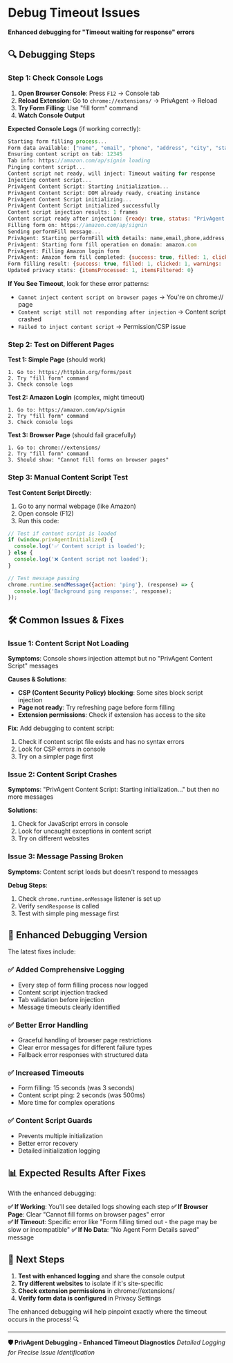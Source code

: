 # Debug Timeout Issues

**Enhanced debugging for "Timeout waiting for response" errors**

## 🔍 **Debugging Steps**

### Step 1: Check Console Logs

1. **Open Browser Console**: Press `F12` → Console tab
2. **Reload Extension**: Go to `chrome://extensions/` → PrivAgent → Reload
3. **Try Form Filling**: Use "fill form" command
4. **Watch Console Output**

**Expected Console Logs** (if working correctly):
```javascript
Starting form filling process...
Form data available: ["name", "email", "phone", "address", "city", "state", "zip"]
Ensuring content script on tab: 12345
Tab info: https://amazon.com/ap/signin loading
Pinging content script...
Content script not ready, will inject: Timeout waiting for response  
Injecting content script...
PrivAgent Content Script: Starting initialization...
PrivAgent Content Script: DOM already ready, creating instance
PrivAgent Content Script initializing...
PrivAgent Content Script initialized successfully
Content script injection results: 1 frames
Content script ready after injection: {ready: true, status: "PrivAgent content script ready"}
Filling form on: https://amazon.com/ap/signin
Sending performFill message...
PrivAgent: Starting performFill with details: name,email,phone,address,city,state,zip
PrivAgent: Starting form fill operation on domain: amazon.com
PrivAgent: Filling Amazon login form
PrivAgent: Amazon form fill completed: {success: true, filled: 1, clicked: 1, warnings: [], errors: [], domain: "amazon.com"}
Form filling result: {success: true, filled: 1, clicked: 1, warnings: [], errors: [], domain: "amazon.com"}
Updated privacy stats: {itemsProcessed: 1, itemsFiltered: 0}
```

**If You See Timeout**, look for these error patterns:
- `Cannot inject content script on browser pages` → You're on chrome:// page
- `Content script still not responding after injection` → Content script crashed
- `Failed to inject content script` → Permission/CSP issue

### Step 2: Test on Different Pages

**Test 1: Simple Page** (should work)
```
1. Go to: https://httpbin.org/forms/post
2. Try "fill form" command
3. Check console logs
```

**Test 2: Amazon Login** (complex, might timeout)
```  
1. Go to: https://amazon.com/ap/signin
2. Try "fill form" command
3. Check console logs
```

**Test 3: Browser Page** (should fail gracefully)
```
1. Go to: chrome://extensions/
2. Try "fill form" command  
3. Should show: "Cannot fill forms on browser pages"
```

### Step 3: Manual Content Script Test

**Test Content Script Directly**:
1. Go to any normal webpage (like Amazon)
2. Open console (F12)
3. Run this code:
```javascript
// Test if content script is loaded
if (window.privAgentInitialized) {
  console.log('✅ Content script is loaded');
} else {
  console.log('❌ Content script not loaded');
}

// Test message passing
chrome.runtime.sendMessage({action: 'ping'}, (response) => {
  console.log('Background ping response:', response);
});
```

## 🛠️ **Common Issues & Fixes**

### Issue 1: Content Script Not Loading
**Symptoms**: Console shows injection attempt but no "PrivAgent Content Script" messages

**Causes & Solutions**:
- **CSP (Content Security Policy) blocking**: Some sites block script injection
- **Page not ready**: Try refreshing page before form filling
- **Extension permissions**: Check if extension has access to the site

**Fix**: Add debugging to content script:
1. Check if content script file exists and has no syntax errors
2. Look for CSP errors in console  
3. Try on a simpler page first

### Issue 2: Content Script Crashes
**Symptoms**: "PrivAgent Content Script: Starting initialization..." but then no more messages

**Solutions**:
1. Check for JavaScript errors in console
2. Look for uncaught exceptions in content script
3. Try on different websites

### Issue 3: Message Passing Broken
**Symptoms**: Content script loads but doesn't respond to messages

**Debug Steps**:
1. Check `chrome.runtime.onMessage` listener is set up
2. Verify `sendResponse` is called
3. Test with simple ping message first

## 🧪 **Enhanced Debugging Version**

The latest fixes include:

### ✅ **Added Comprehensive Logging**
- Every step of form filling process now logged
- Content script injection tracked
- Tab validation before injection
- Message timeouts clearly identified

### ✅ **Better Error Handling** 
- Graceful handling of browser page restrictions
- Clear error messages for different failure types  
- Fallback error responses with structured data

### ✅ **Increased Timeouts**
- Form filling: 15 seconds (was 3 seconds)  
- Content script ping: 2 seconds (was 500ms)
- More time for complex operations

### ✅ **Content Script Guards**
- Prevents multiple initialization
- Better error recovery
- Detailed initialization logging

## 📊 **Expected Results After Fixes**

With the enhanced debugging:

**✅ If Working**: You'll see detailed logs showing each step
**✅ If Browser Page**: Clear "Cannot fill forms on browser pages" error  
**✅ If Timeout**: Specific error like "Form filling timed out - the page may be slow or incompatible"
**✅ If No Data**: "No Agent Form Details saved" message

## 🎯 **Next Steps**

1. **Test with enhanced logging** and share the console output
2. **Try different websites** to isolate if it's site-specific
3. **Check extension permissions** in chrome://extensions/
4. **Verify form data is configured** in Privacy Settings

The enhanced debugging will help pinpoint exactly where the timeout occurs in the process! 🔍

---

**🛡️ PrivAgent Debugging - Enhanced Timeout Diagnostics**
*Detailed Logging for Precise Issue Identification*